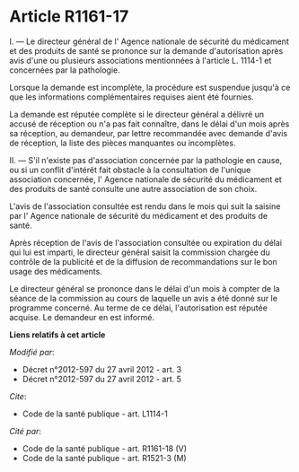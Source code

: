 # Article R1161-17

I. ― Le directeur général de l'        Agence nationale de sécurité du médicament et des produits de santé se prononce sur la
demande d'autorisation après avis d'une ou plusieurs associations mentionnées à l'article L. 1114-1 et concernées par la
pathologie. 

Lorsque la demande est incomplète, la procédure est suspendue jusqu'à ce que les informations complémentaires requises aient
été fournies. 

La demande est réputée complète si le directeur général a délivré un accusé de réception ou n'a pas fait connaître, dans le
délai d'un mois après sa réception, au demandeur, par lettre recommandée avec demande d'avis de réception, la liste des
pièces manquantes ou incomplètes. 

II. ― S'il n'existe pas d'association concernée par la pathologie en cause, ou si un conflit d'intérêt fait obstacle à la
consultation de l'unique association concernée, l'        Agence nationale de sécurité du médicament et des produits de santé
consulte une autre association de son choix. 

L'avis de l'association consultée est rendu dans le mois qui suit la saisine par l'        Agence nationale de sécurité du
médicament et des produits de santé. 

Après réception de l'avis de l'association consultée ou expiration du délai qui lui est imparti, le directeur général saisit
la commission chargée du contrôle de la publicité et de la diffusion de recommandations sur le bon usage des médicaments. 

Le directeur général se prononce dans le délai d'un mois à compter de la séance de la commission au cours de laquelle un avis
a été donné sur le programme concerné. Au terme de ce délai, l'autorisation est réputée acquise. Le demandeur en est informé.

**Liens relatifs à cet article**

_Modifié par_:

  - Décret n°2012-597 du 27 avril 2012 - art. 3
  - Décret n°2012-597 du 27 avril 2012 - art. 5

_Cite_:

  - Code de la santé publique - art. L1114-1

_Cité par_:

  - Code de la santé publique - art. R1161-18 (V)
  - Code de la santé publique - art. R1521-3 (M)

